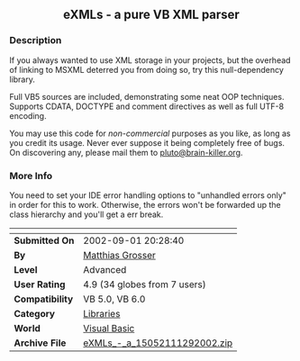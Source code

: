 ﻿<div align="center">

## eXMLs \- a pure VB XML parser


</div>

### Description

If you always wanted to use XML storage in your projects, but the overhead of linking to MSXML deterred you from doing so, try this null-dependency library.

Full VB5 sources are included, demonstrating some neat OOP techniques. Supports CDATA, DOCTYPE and comment directives as well as full UTF-8 encoding.

You may use this code for _non-commercial_ purposes as you like, as long as you credit its usage. Never ever suppose it being completely free of bugs. On discovering any, please mail them to pluto@brain-killer.org.
 
### More Info
 
You need to set your IDE error handling options to "unhandled errors only" in order for this to work. Otherwise, the errors won't be forwarded up the class hierarchy and you'll get a err break.


<span>             |<span>
---                |---
**Submitted On**   |2002-09-01 20:28:40
**By**             |[Matthias Grosser](https://github.com/Planet-Source-Code/PSCIndex/blob/master/ByAuthor/matthias-grosser.md)
**Level**          |Advanced
**User Rating**    |4.9 (34 globes from 7 users)
**Compatibility**  |VB 5\.0, VB 6\.0
**Category**       |[Libraries](https://github.com/Planet-Source-Code/PSCIndex/blob/master/ByCategory/libraries__1-49.md)
**World**          |[Visual Basic](https://github.com/Planet-Source-Code/PSCIndex/blob/master/ByWorld/visual-basic.md)
**Archive File**   |[eXMLs\_\-\_a\_15052111292002\.zip](https://github.com/Planet-Source-Code/matthias-grosser-exmls-a-pure-vb-xml-parser__1-41142/archive/master.zip)








